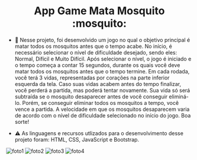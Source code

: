 <h1 align="center">App Game Mata Mosquito :mosquito:</h1>

- 📂 Nesse projeto, foi desenvolvido um jogo no qual o objetivo principal é matar todos os mosquitos antes que o tempo acabe. No início, é necessário selecionar o nível de dificuldade desejado, sendo eles: Normal, Difícil e Muito Difícil. Após selecionar o nível, o jogo é iniciado e o tempo começa a contar 15 segundos, durante os quais você deve matar todos os mosquitos antes que o tempo termine. Em cada rodada, você terá 3 vidas, representadas por corações na parte inferior esquerda da tela. Caso suas vidas acabem antes do tempo finalizar, você perderá a partida, mas poderá tentar novamente. Sua vida só será subtraída se o mosquito desaparecer antes de você conseguir eliminá-lo. Porém, se conseguir eliminar todos os mosquitos a tempo, você vence a partida. A velocidade em que os mosquitos desaparecem varia de acordo com o nível de dificuldade selecionado no início do jogo. Boa sorte! 

- ⚠️ As linguagens e recursos utlizados para o desenvolvimento desse projeto foram: HTML, CSS, JavaScript e Bootstrap.


![foto1](https://user-images.githubusercontent.com/109612954/236110896-a9846d26-e838-448d-ab1d-7cc504117413.png)
![foto2](https://user-images.githubusercontent.com/109612954/236110903-f53fb9ec-01c0-4a93-b04d-2cf322db0b49.png)
![foto3](https://user-images.githubusercontent.com/109612954/236110904-482a31d6-ab3b-4d4d-96a6-a5aa0432ec62.png)
![foto4](https://user-images.githubusercontent.com/109612954/236110906-6a2251a6-ecdc-46cb-8ecf-46838a4f1272.png)
